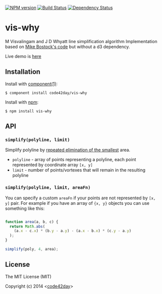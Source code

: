 [![NPM version][npm-image]][npm-url]
[![Build Status][travis-image]][travis-url]
[![Dependency Status][gemnasium-image]][gemnasium-url]

# vis-why

  M Visvalingam and J D Whyatt line simplification algorithm
  Implementation based on [Mike Bostock's code](http://bost.ocks.org/mike/simplify/) but without a d3 dependency.

  Live demo is [here](http://code42day.github.io/vis-why/)

## Installation

  Install with [component(1)]:

    $ component install code42day/vis-why


  Install with [npm]:

    $ npm install vis-why

## API

### `simplify(polyline, limit)`

Simplify polyline by [repeated elimination of the smallest][vis-why] area.

- `polyline` - array of points representing a polyline, each point represented by coordinate array `[x, y]`
- `limit` - number of points/vortexes that will remain in the resulting polyline


### `simplify(polyline, limit, areaFn)`

You can specify a custom `areaFn` if your points are not represented by `[x, y]` pair. For example if you have
an array of `{x, y}` objects you can use something like this:

```js

function area(a, b, c) {
  return Math.abs(
    (a.x - c.x) * (b.y - a.y) - (a.x - b.x) * (c.y - a.y)
  );
}

simplify(poly, 4, area);

```

## License

  The MIT License (MIT)

  Copyright (c) 2014 <[code42day]>

[code42day]: http://code42day.com
[component(1)]: http://component.io
[npm]: https://www.npmjs.org/
[vis-why]: https://hydra.hull.ac.uk/resources/hull:8338

[npm-image]: https://img.shields.io/npm/v/code42day-vis-why.svg
[npm-url]: https://npmjs.org/package/code42day-vis-why

[travis-url]: https://travis-ci.org/code42day/vis-why
[travis-image]: https://img.shields.io/travis/code42day/vis-why.svg

[gemnasium-image]: https://img.shields.io/gemnasium/code42day/vis-why.svg
[gemnasium-url]: https://gemnasium.com/code42day/vis-why
